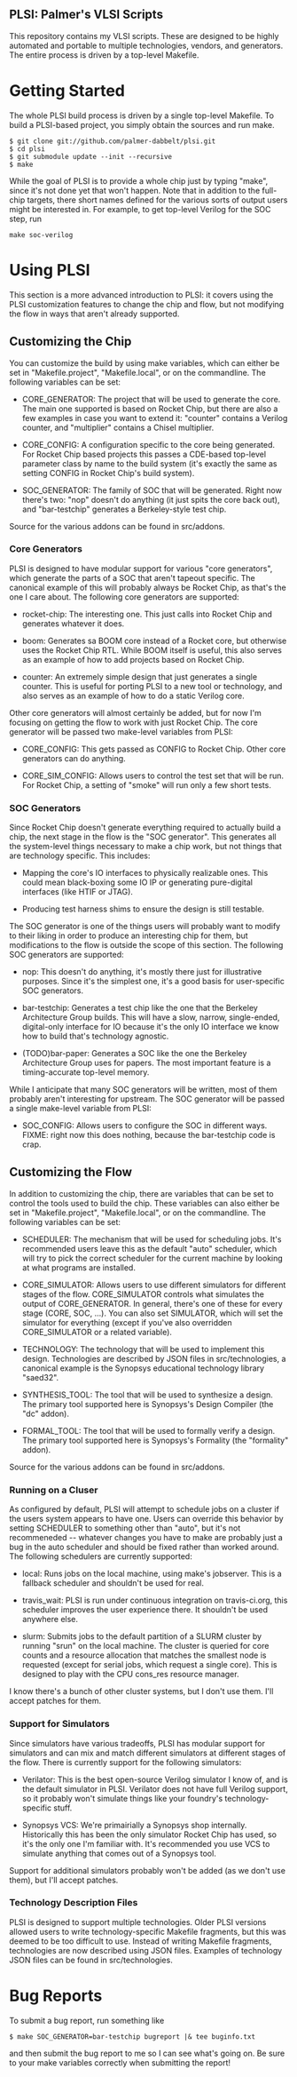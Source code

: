 PLSI: Palmer's VLSI Scripts
---------

This repository contains my VLSI scripts.  These are designed to be highly
automated and portable to multiple technologies, vendors, and generators.  The
entire process is driven by a top-level Makefile.

# Getting Started

The whole PLSI build process is driven by a single top-level Makefile.  To
build a PLSI-based project, you simply obtain the sources and run make.

````
$ git clone git://github.com/palmer-dabbelt/plsi.git
$ cd plsi
$ git submodule update --init --recursive
$ make
````

While the goal of PLSI is to provide a whole chip just by typing "make", since
it's not done yet that won't happen.  Note that in addition to the full-chip
targets, there short names defined for the various sorts of output users might
be interested in.  For example, to get top-level Verilog for the SOC step, run

````
make soc-verilog
````

# Using PLSI

This section is a more advanced introduction to PLSI: it covers using the PLSI
customization features to change the chip and flow, but not modifying the flow
in ways that aren't already supported.

## Customizing the Chip

You can customize the build by using make variables, which can either be set in
"Makefile.project", "Makefile.local", or on the commandline.  The following
variables can be set:

 * CORE_GENERATOR: The project that will be used to generate the core.  The
   main one supported is based on Rocket Chip, but there are also a few
   examples in case you want to extend it: "counter" contains a Verilog
   counter, and "multiplier" contains a Chisel multiplier.

 * CORE_CONFIG: A configuration specific to the core being generated.  For
   Rocket Chip based projects this passes a CDE-based top-level parameter class
   by name to the build system (it's exactly the same as setting CONFIG in
   Rocket Chip's build system).

 * SOC_GENERATOR: The family of SOC that will be generated.  Right now there's
   two: "nop" doesn't do anything (it just spits the core back out), and
   "bar-testchip" generates a Berkeley-style test chip.

Source for the various addons can be found in src/addons.

### Core Generators

PLSI is designed to have modular support for various "core generators", which
generate the parts of a SOC that aren't tapeout specific.  The canonical
example of this will probably always be Rocket Chip, as that's the one I care
about.  The following core generators are supported:

 * rocket-chip: The interesting one.  This just calls into Rocket Chip and
   generates whatever it does.

 * boom: Generates sa BOOM core instead of a Rocket core, but otherwise uses
   the Rocket Chip RTL.  While BOOM itself is useful, this also serves as an
   example of how to add projects based on Rocket Chip.

 * counter: An extremely simple design that just generates a single counter.
   This is useful for porting PLSI to a new tool or technology, and also serves
   as an example of how to do a static Verilog core.

Other core generators will almost certainly be added, but for now I'm focusing
on getting the flow to work with just Rocket Chip.  The core generator will be
passed two make-level variables from PLSI:

 * CORE_CONFIG: This gets passed as CONFIG to Rocket Chip.  Other core
   generators can do anything.

 * CORE_SIM_CONFIG: Allows users to control the test set that will be run.  For
   Rocket Chip, a setting of "smoke" will run only a few short tests.

### SOC Generators

Since Rocket Chip doesn't generate everything required to actually build a
chip, the next stage in the flow is the "SOC generator".  This generates all
the system-level things necessary to make a chip work, but not things that are
technology specific.  This includes:

 * Mapping the core's IO interfaces to physically realizable ones.  This could
   mean black-boxing some IO IP or generating pure-digital interfaces (like
   HTIF or JTAG).

 * Producing test harness shims to ensure the design is still testable.

The SOC generator is one of the things users will probably want to modify to
their liking in order to produce an interesting chip for them, but
modifications to the flow is outside the scope of this section.  The following
SOC generators are supported:

 * nop: This doesn't do anything, it's mostly there just for illustrative
   purposes.  Since it's the simplest one, it's a good basis for user-specific
   SOC generators.

 * bar-testchip: Generates a test chip like the one that the Berkeley
   Architecture Group builds.  This will have a slow, narrow, single-ended,
   digital-only interface for IO because it's the only IO interface we know how
   to build that's technology agnostic.

 * (TODO)bar-paper: Generates a SOC like the one the Berkeley Architecture
   Group uses for papers.  The most important feature is a timing-accurate
   top-level memory.

While I anticipate that many SOC generators will be written, most of them
probably aren't interesting for upstream.  The SOC generator will be passed a
single make-level variable from PLSI:

 * SOC_CONFIG: Allows users to configure the SOC in different ways.  FIXME:
   right now this does nothing, because the bar-testchip code is crap.

## Customizing the Flow

In addition to customizing the chip, there are variables that can be set to
control the tools used to build the chip.  These variables can also either be
set in "Makefile.project", "Makefile.local", or on the commandline.  The
following variables can be set:

 * SCHEDULER: The mechanism that will be used for scheduling jobs.  It's
   recommended users leave this as the default "auto" scheduler, which will
   try to pick the correct scheduler for the current machine by looking at what
   programs are installed.

 * CORE_SIMULATOR: Allows users to use different simulators for different
   stages of the flow.  CORE_SIMULATOR controls what simulates the output of
   CORE_GENERATOR.  In general, there's one of these for every stage (CORE,
   SOC, ...).  You can also set SIMULATOR, which will set the simulator for
   everything (except if you've also overridden CORE_SIMULATOR or a related
   variable).

 * TECHNOLOGY: The technology that will be used to implement this design.
   Technologies are described by JSON files in src/technologies, a canonical
   example is the Synopsys educational technology library "saed32".

 * SYNTHESIS_TOOL: The tool that will be used to synthesize a design.  The
   primary tool supported here is Synopsys's Design Compiler (the "dc" addon).

 * FORMAL_TOOL: The tool that will be used to formally verify a design.  The
   primary tool supported here is Synopsys's Formality (the "formality" addon).

Source for the various addons can be found in src/addons.

### Running on a Cluser

As configured by default, PLSI will attempt to schedule jobs on a cluster if
the users system appears to have one.  Users can override this behavior by
setting SCHEDULER to something other than "auto", but it's not recommeneded --
whatever changes you have to make are probably just a bug in the auto scheduler
and should be fixed rather than worked around.  The following schedulers are
currently supported:

 * local: Runs jobs on the local machine, using make's jobserver.  This is a
   fallback scheduler and shouldn't be used for real.

 * travis_wait: PLSI is run under continuous integration on travis-ci.org, this
   scheduler improves the user experience there.  It shouldn't be used anywhere
   else.

 * slurm: Submits jobs to the default partition of a SLURM cluster by running
   "srun" on the local machine.  The cluster is queried for core counts and a
   resource allocation that matches the smallest node is requested (except for
   serial jobs, which request a single core).  This is designed to play with
   the CPU cons_res resource manager.

I know there's a bunch of other cluster systems, but I don't use them.  I'll
accept patches for them.

### Support for Simulators

Since simulators have various tradeoffs, PLSI has modular support for
simulators and can mix and match different simulators at different stages of
the flow.  There is currently support for the following simulators:

 * Verilator: This is the best open-source Verilog simulator I know of, and is
   the default simulator in PLSI.  Verilator does not have full Verilog
   support, so it probably won't simulate things like your foundry's
   technology-specific stuff.

 * Synopsys VCS: We're primairially a Synopsys shop internally.  Historically
   this has been the only simulator Rocket Chip has used, so it's the only one
   I'm familiar with.  It's recommended you use VCS to simulate anything that
   comes out of a Synopsys tool.

Support for additional simulators probably won't be added (as we don't use
them), but I'll accept patches.

### Technology Description Files

PLSI is designed to support multiple technologies.  Older PLSI versions allowed
users to write technology-specific Makefile fragments, but this was deemed to
be too difficult to use.  Instead of writing Makefile fragments, technologies
are now described using JSON files.  Examples of technology JSON files can be
found in src/technologies.

# Bug Reports

To submit a bug report, run something like

````
$ make SOC_GENERATOR=bar-testchip bugreport |& tee buginfo.txt
````

and then submit the bug report to me so I can see what's going on.  Be sure to
your make variables correctly when submitting the report!
